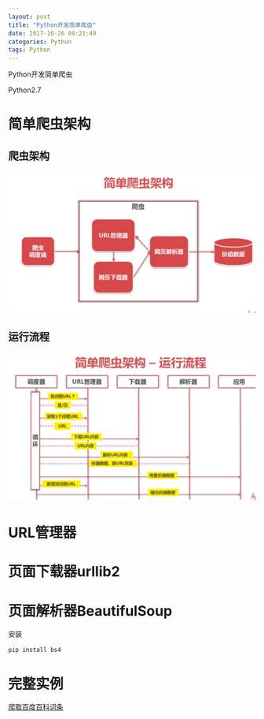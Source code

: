```yaml
---
layout: post
title: "Python开发简单爬虫"
date: 2017-10-26 08:21:49
categories: Python
tags: Python
---
```


Python开发简单爬虫

Python2.7

# 简单爬虫架构

## 爬虫架构





![](images/simple_crawler00.png)

## 运行流程

![](images/simple_crawler01.png)

# URL管理器

# 页面下载器urllib2

# 页面解析器BeautifulSoup

安装

```shell
pip install bs4
```

# 完整实例  

[爬取百度百科词条](https://gitee.com/yysue/tutorial/tree/master/python/samples/simple_spider)

